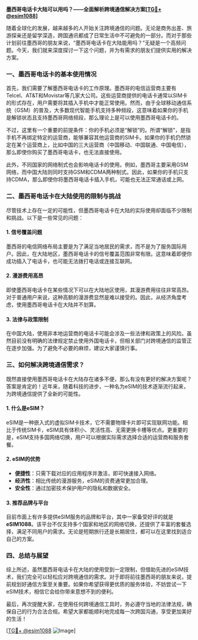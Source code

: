 **墨西哥电话卡大陆可以用吗？——全面解析跨境通信解决方案[[TG💪+ @esim1088](https://t.me/s/esim1088)]**

随着全球化的发展，越来越多的人开始关注跨境通信的问题。无论是商务出差、旅游探亲还是留学深造，跨国通讯都成了日常生活中不可避免的一部分。而对于那些计划前往墨西哥的朋友来说，“墨西哥电话卡在大陆能用吗？”无疑是一个高频问题。今天，我们就来深度探讨一下这个问题，并为有需求的朋友们提供实用的解决方案。

### 一、墨西哥电话卡的基本使用情况

首先，我们需要了解墨西哥电话卡的工作原理。墨西哥的电信运营商主要有Telcel、AT&T和Movistar等几家大公司。这些运营商提供的电话卡通常以SIM卡的形式存在，用户需要将其插入手机中才能正常使用。然而，由于全球移动通信系统（GSM）的普及，大多数现代智能手机支持多种频段，这意味着如果你的手机是解锁状态且支持墨西哥网络频段，那么理论上是可以使用墨西哥电话卡的。

不过，这里有一个重要的前提条件：你的手机必须是“解锁”的。所谓“解锁”，是指手机不再绑定特定的运营商，能够兼容其他运营商的SIM卡。如果你的手机仍然锁定在某个运营商上，比如中国的三大运营商（中国移动、中国联通、中国电信），那么即使你购买了墨西哥电话卡，也无法直接使用。

此外，不同国家的网络制式也会影响电话卡的使用。例如，墨西哥主要采用GSM网络，而中国大陆则同时支持GSM和CDMA两种制式。因此，如果你的手机只支持CDMA，那么即使你将墨西哥电话卡插入手机，可能也无法正常通话或上网。

### 二、墨西哥电话卡在大陆使用的限制与挑战

尽管技术上存在一定的可能性，但墨西哥电话卡在大陆的实际使用却面临不少限制和挑战。以下是一些常见的问题：

#### 1. **信号覆盖问题**
   墨西哥的电信网络布局主要是为了满足当地居民的需求，而不是为了服务国际用户。因此，在大陆地区，墨西哥电话卡的信号覆盖范围非常有限。这意味着即便你成功插入了电话卡，也可能无法拨打电话或连接互联网。

#### 2. **漫游费用高昂**
   即使墨西哥电话卡在某些情况下可以在大陆地区使用，其漫游费用往往非常高昂。对于普通用户来说，这种高额的漫游费显然是难以接受的。因此，从经济角度考虑，使用墨西哥电话卡在大陆并不划算。

#### 3. **法律与政策限制**
   在中国大陆，使用非本地运营商的电话卡可能会涉及一些法律和政策上的风险。虽然目前没有明确的法律规定禁止使用外国电话卡，但相关部门对跨境通信的监管正在逐步加强。为了避免不必要的麻烦，建议大家谨慎行事。

### 三、如何解决跨境通信需求？

既然直接使用墨西哥电话卡在大陆存在诸多不便，那么有没有更好的解决方案呢？答案是肯定的！近年来，随着科技的进步，一种名为eSIM的技术逐渐流行起来，为跨境通信提供了全新的可能性。

#### 1. **什么是eSIM？**
   eSIM是一种嵌入式的虚拟SIM卡技术，它不需要物理卡片即可实现联网功能。相比于传统SIM卡，eSIM具有体积小、灵活性高、无需更换卡槽等优点。更重要的是，eSIM支持多国网络切换，用户可以根据实际需求选择合适的运营商和服务套餐。

#### 2. **eSIM的优势**
   - **便捷性**：只需下载对应的应用程序并激活，即可快速接入网络。
   - **经济性**：相比传统的漫游服务，eSIM的资费通常更加合理。
   - **安全性**：通过加密技术保护用户的隐私和数据安全。

#### 3. **推荐品牌与平台**
   目前市面上有许多提供eSIM服务的品牌和平台，其中一家备受好评的就是**eSIM1088**。该平台不仅支持多个国家和地区的网络切换，还提供了丰富的套餐选择，满足不同用户的需求。无论是短期旅行还是长期居住，都可以在这里找到适合自己的方案。

### 四、总结与展望

综上所述，虽然墨西哥电话卡在大陆的使用受到一定限制，但借助先进的eSIM技术，我们完全可以轻松应对跨境通信的需求。对于即将前往墨西哥的朋友来说，提前规划好通信方案至关重要。如果你希望获得更优质的服务体验，不妨尝试一下eSIM技术，相信它会给你带来意想不到的便利。

最后，再次提醒大家，在使用任何跨境通信工具时，务必遵守当地的法律法规，确保自己的行为合法合规。希望大家都能顺利地完成每一次跨国沟通，享受更加美好的生活！

[[TG💪+ @esim1088](https://t.me/s/esim1088) ![Image](https://i.postimg.cc/4NQfJmqS/Snipaste-2025-05-13-00-14-12.png)]